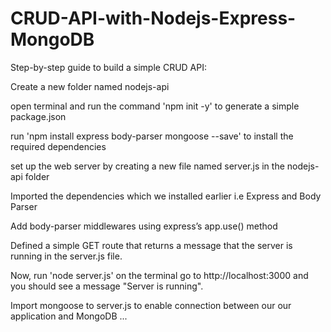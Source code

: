 # CRUD-API-with-Nodejs-Express-MongoDB
Step-by-step guide to build a simple CRUD API:

Create a new folder named nodejs-api

open terminal and run the command 'npm init -y' to generate a simple package.json

run 'npm install express body-parser mongoose --save' to install the required dependencies

set up the web server by creating a new file named server.js in the nodejs-api folder

Imported the dependencies which we installed earlier i.e Express and Body Parser

Add body-parser middlewares using express’s app.use() method

Defined a simple GET route that returns a message that the server is running in the server.js file.

Now, run 'node server.js' on the terminal
go to http://localhost:3000 and you should see a message "Server is running".

Import mongoose to server.js to enable connection between our our application and MongoDB
...

